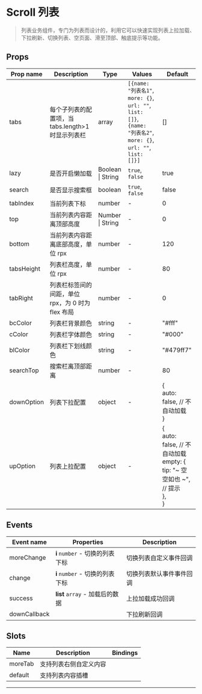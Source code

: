 # Scroll 列表

> 列表业务组件，专门为列表而设计的，利用它可以快速实现列表上拉加载、下拉刷新、切换列表、空页面、滑至顶部、触底提示等功能。

## Props

| Prop name  | Description                                       | Type              | Values                                                                                                           | Default                                                                                    |
| ---------- | ------------------------------------------------- | ----------------- | ---------------------------------------------------------------------------------------------------------------- | ------------------------------------------------------------------------------------------ |
| tabs       | 每个子列表的配置项，当 tabs.length>1 时显示列表栏 | array             | `[{name: "列表名1"`, `more: {}`, `url: ""`, `list: []}`, `{name: "列表名2"`, `more: {}`, `url: ""`, `list: []}]` | []                                                                                         |
| lazy       | 是否开启懒加载                                    | Boolean \| String | `true`, `false`                                                                                                  | true                                                                                       |
| search     | 是否显示搜索框                                    | boolean           | `true`, `false`                                                                                                  | false                                                                                      |
| tabIndex   | 当前列表下标                                      | number            | -                                                                                                                | 0                                                                                          |
| top        | 当前列表内容距离顶部高度                          | Number \| String  | -                                                                                                                | 0                                                                                          |
| bottom     | 当前列表内容距离底部高度，单位 rpx                | number            | -                                                                                                                | 120                                                                                        |
| tabsHeight | 列表栏高度，单位 rpx                              | number            | -                                                                                                                | 80                                                                                         |
| tabRight   | 列表栏标签间的间距，单位 rpx，为 0 时为 flex 布局 | number            | -                                                                                                                | 0                                                                                          |
| bcColor    | 列表栏背景颜色                                    | string            | -                                                                                                                | "#fff"                                                                                     |
| cColor     | 列表栏字体颜色                                    | string            | -                                                                                                                | "#000"                                                                                     |
| blColor    | 列表栏下划线颜色                                  | string            | -                                                                                                                | "#479ff7"                                                                                  |
| searchTop  | 搜索栏离顶部距离                                  | number            | -                                                                                                                | 80                                                                                         |
| downOption | 列表下拉配置                                      | object            | -                                                                                                                | {<br> auto: false, // 不自动加载<br>}                                                      |
| upOption   | 列表上拉配置                                      | object            | -                                                                                                                | {<br> auto: false, // 不自动加载<br> empty: {<br> tip: "~ 空空如也 ~", // 提示<br> },<br>} |

## Events

| Event name   | Properties                      | Description              |
| ------------ | ------------------------------- | ------------------------ |
| moreChange   | **i** `number` - 切换的列表下标 | 切换列表自定义事件回调   |
| change       | **i** `number` - 切换的列表下标 | 切换列表默认事件事件回调 |
| success      | **list** `array` - 加载后的数据 | 上拉加载成功回调         |
| downCallback |                                 | 下拉刷新回调             |

## Slots

| Name    | Description            | Bindings |
| ------- | ---------------------- | -------- |
| moreTab | 支持列表右侧自定义内容 |          |
| default | 支持列表内容插槽       |          |

---

<!--
 * @Author: your name
 * @Date: 2021-04-13 16:05:26
 * @LastEditTime: 2021-04-13 16:05:27
 * @LastEditors: your name
 * @Description: In User Settings Edit
 * @FilePath: \UC-font\components\uct\components\uct-button\uct-button.md
-->
